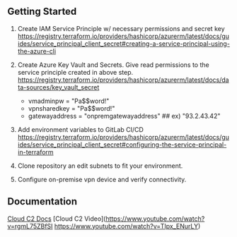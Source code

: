 ## Getting Started
1. Create IAM Service Principle w/ necessary permissions and secret key
https://registry.terraform.io/providers/hashicorp/azurerm/latest/docs/guides/service_principal_client_secret#creating-a-service-principal-using-the-azure-cli

2. Create Azure Key Vault and Secrets. Give read permissions to the service principle created in above step.
https://registry.terraform.io/providers/hashicorp/azurerm/latest/docs/data-sources/key_vault_secret
   - vmadminpw = "Pa$$word!"
    - vpnsharedkey = "Pa$$word!"
   - gatewayaddress = "onpremgatewayaddress" ## ex) "93.2.43.42"

1. Add environment variables to GitLab CI/CD
https://registry.terraform.io/providers/hashicorp/azurerm/latest/docs/guides/service_principal_client_secret#configuring-the-service-principal-in-terraform

4. Clone repository an edit subnets to fit your environment.

5. Configure on-premise vpn device and verify connectivity.

## Documentation
[Cloud C2 Docs](https://docs.hak5.org/cloud-c2/getting-started/installation-and-setup)
[Cloud C2 Video](https://www.youtube.com/watch?v=rgmL75ZBfSI https://www.youtube.com/watch?v=TIpx_ENurLY)
